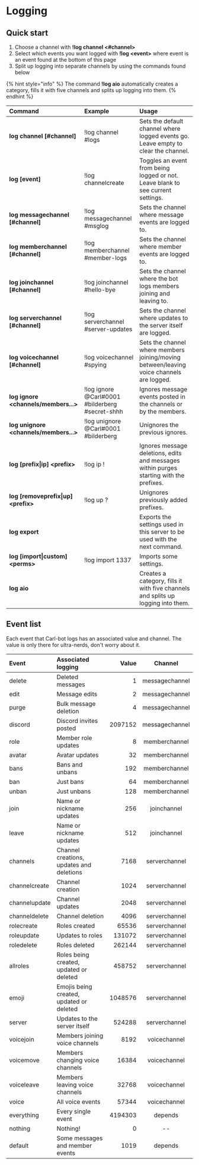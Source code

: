 # Logging

## Quick start

1. Choose a channel with **!log channel &lt;\#channel&gt;**
2. Select which events you want logged with **!log &lt;event&gt;** where event is an event found at the bottom of this page
3. Split up logging into separate channels by using the commands found below

{% hint style="info" %}
The command **!log aio** automatically creates a category, fills it with five channels and splits up logging into them.
{% endhint %}

| Command | Example | Usage |
| :--- | :--- | :--- |
| **log channel \[\#channel\]** | !log channel \#logs | Sets the default channel where logged events go. Leave empty to clear the channel. |
| **log \[event\]** | !log channelcreate | Toggles an event from being logged or not. Leave blank to see current settings. |
| **log messagechannel \[\#channel\]** | !log messagechannel \#msglog | Sets the channel where message events are logged to. |
| **log memberchannel \[\#channel\]** | !log memberchannel \#member-logs | Sets the channel where member events are logged to. |
| **log joinchannel \[\#channel\]** | !log joinchannel \#hello-bye | Sets the channel where the bot logs members joining and leaving to. |
| **log serverchannel \[\#channel\]** | !log serverchannel \#server-updates | Sets the channel where updates to the server itself are logged. |
| **log voicechannel \[\#channel\]** | !log voicechannel \#spying | Sets the channel where members joining/moving between/leaving voice channels are logged. |
| **log ignore &lt;channels/members...&gt;** | !log ignore @Carl\#0001 \#bilderberg \#secret-shhh | Ignores message events posted in the channels or by the members. |
| **log unignore &lt;channels/members...&gt;** | !log unignore @Carl\#0001 \#bilderberg | Unignores the previous ignores. |
| **log \[prefix\|ip\] &lt;prefix&gt;** | !log ip ! | Ignores message deletions, edits and messages within purges starting with the prefixes. |
| **log \[removeprefix\|up\] &lt;prefix&gt;** | !log up ? | Unignores previously added prefixes. |
| **log export** |  | Exports the settings used in this server to be used with the next command. |
| **log \[import\|custom\] &lt;perms&gt;** | !log import 1337 | Imports some settings. |
| **log aio** |  | Creates a category, fills it with five channels and splits up logging into them. |

## Event list

Each event that Carl-bot logs has an associated value and channel. The value is only there for ultra-nerds, don't worry about it.



| Event | Associated logging | Value | Channel |
| :--- | :--- | ---: | :---: |
| delete | Deleted messages | 1 | messagechannel |
| edit | Message edits | 2 | messagechannel |
| purge | Bulk message deletion | 4 | messagechannel |
| discord | Discord invites posted | 2097152 | messagechannel |
| role | Member role updates | 8 | memberchannel |
| avatar | Avatar updates | 32 | memberchannel |
| bans | Bans and unbans | 192 | memberchannel |
| ban | Just bans | 64 | memberchannel |
| unban | Just unbans | 128 | memberchannel |
| join | Name or nickname updates | 256 | joinchannel |
| leave | Name or nickname updates | 512 | joinchannel |
| channels | Channel creations, updates and deletions | 7168 | serverchannel |
| channelcreate | Channel creation | 1024 | serverchannel |
| channelupdate | Channel updates | 2048 | serverchannel |
| channeldelete | Channel deletion | 4096 | serverchannel |
| rolecreate | Roles created | 65536 | serverchannel |
| roleupdate | Updates to roles | 131072 | serverchannel |
| roledelete | Roles deleted | 262144 | serverchannel |
| allroles | Roles being created, updated or deleted | 458752 | serverchannel |
| emoji | Emojis being created, updated or deleted | 1048576 | serverchannel |
| server | Updates to the server itself | 524288 | serverchannel |
| voicejoin | Members joining voice channels | 8192 | voicechannel |
| voicemove | Members changing voice channels | 16384 | voicechannel |
| voiceleave | Members leaving voice channels | 32768 | voicechannel |
| voice | All voice events | 57344 | voicechannel |
| everything | Every single event | 4194303 | depends |
| nothing | Nothing! | 0 | -- |
| default | Some messages and member events | 1019 | depends |

